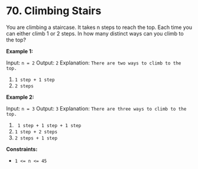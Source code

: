 # 70. Climbing Stairs

You are climbing a staircase. It takes n steps to reach the top.
Each time you can either climb 1 or 2 steps. In how many distinct ways can you climb to the top?

**Example 1:**

Input: `n = 2`
Output: `2`
Explanation: `There are two ways to climb to the top.`
1. `1 step + 1 step`
2. `2 steps`

**Example 2:**

Input: `n = 3`
Output: `3`
Explanation: `There are three ways to climb to the top.`
1. ` 1 step + 1 step + 1 step`
2. `1 step + 2 steps`
3. `2 steps + 1 step`

**Constraints:**
- `1 <= n <= 45`

